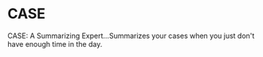 # CASE
CASE: A Summarizing Expert...Summarizes your cases when you just don't have enough time in the day.
